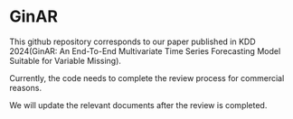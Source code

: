 # GinAR
This github repository corresponds to our paper published in KDD 2024(GinAR: An End-To-End Multivariate Time Series Forecasting Model Suitable for Variable Missing).

Currently, the code needs to complete the review process for commercial reasons. 

We will update the relevant documents after the review is completed.
